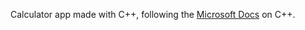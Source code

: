 Calculator app made with C++, following the <a href="https://docs.microsoft.com/en-us/cpp/get-started/tutorial-console-cpp?view=msvc-170">Microsoft Docs</a> on C++.
